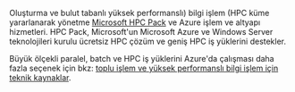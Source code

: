 Oluşturma ve bulut tabanlı yüksek performanslı) bilgi işlem (HPC küme yararlanarak yönetme [Microsoft HPC Pack](https://technet.microsoft.com/library/jj899572.aspx) ve Azure işlem ve altyapı hizmetleri. HPC Pack, Microsoft'un Microsoft Azure ve Windows Server teknolojileri kurulu ücretsiz HPC çözüm ve geniş HPC iş yüklerini destekler.

Büyük ölçekli paralel, batch ve HPC iş yüklerini Azure'da çalışması daha fazla seçenek için bkz: [toplu işlem ve yüksek performanslı bilgi işlem için teknik kaynaklar](../articles/batch/big-compute-resources.md).

